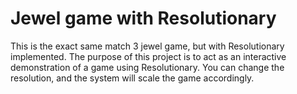 # Jewel game with Resolutionary

This is the exact same match 3 jewel game, but with Resolutionary implemented. The purpose of this project is to act as an interactive demonstration of a game using Resolutionary. You can change the resolution, and the system will scale the game accordingly.
